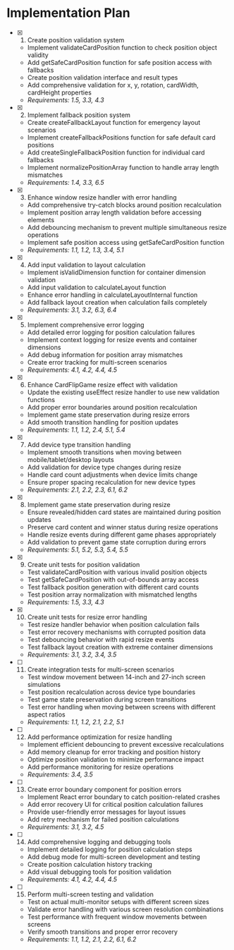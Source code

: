 # Implementation Plan

- [x] 1. Create position validation system



  - Implement validateCardPosition function to check position object validity
  - Add getSafeCardPosition function for safe position access with fallbacks
  - Create position validation interface and result types
  - Add comprehensive validation for x, y, rotation, cardWidth, cardHeight properties
  - _Requirements: 1.5, 3.3, 4.3_

- [x] 2. Implement fallback position system


  - Create createFallbackLayout function for emergency layout scenarios
  - Implement createFallbackPositions function for safe default card positions
  - Add createSingleFallbackPosition function for individual card fallbacks
  - Implement normalizePositionArray function to handle array length mismatches
  - _Requirements: 1.4, 3.3, 6.5_

- [x] 3. Enhance window resize handler with error handling



  - Add comprehensive try-catch blocks around position recalculation
  - Implement position array length validation before accessing elements
  - Add debouncing mechanism to prevent multiple simultaneous resize operations
  - Implement safe position access using getSafeCardPosition function
  - _Requirements: 1.1, 1.2, 1.3, 3.4, 5.1_

- [x] 4. Add input validation to layout calculation


  - Implement isValidDimension function for container dimension validation
  - Add input validation to calculateLayout function
  - Enhance error handling in calculateLayoutInternal function
  - Add fallback layout creation when calculation fails completely
  - _Requirements: 3.1, 3.2, 6.3, 6.4_

- [x] 5. Implement comprehensive error logging


  - Add detailed error logging for position calculation failures
  - Implement context logging for resize events and container dimensions
  - Add debug information for position array mismatches
  - Create error tracking for multi-screen scenarios
  - _Requirements: 4.1, 4.2, 4.4, 4.5_

- [x] 6. Enhance CardFlipGame resize effect with validation






  - Update the existing useEffect resize handler to use new validation functions
  - Add proper error boundaries around position recalculation
  - Implement game state preservation during resize errors
  - Add smooth transition handling for position updates
  - _Requirements: 1.1, 1.2, 2.4, 5.1, 5.4_

- [x] 7. Add device type transition handling

  - Implement smooth transitions when moving between mobile/tablet/desktop layouts
  - Add validation for device type changes during resize
  - Handle card count adjustments when device limits change
  - Ensure proper spacing recalculation for new device types
  - _Requirements: 2.1, 2.2, 2.3, 6.1, 6.2_

- [x] 8. Implement game state preservation during resize


  - Ensure revealed/hidden card states are maintained during position updates
  - Preserve card content and winner status during resize operations
  - Handle resize events during different game phases appropriately
  - Add validation to prevent game state corruption during errors
  - _Requirements: 5.1, 5.2, 5.3, 5.4, 5.5_

- [x] 9. Create unit tests for position validation






  - Test validateCardPosition with various invalid position objects
  - Test getSafeCardPosition with out-of-bounds array access
  - Test fallback position generation with different card counts
  - Test position array normalization with mismatched lengths
  - _Requirements: 1.5, 3.3, 4.3_

- [x] 10. Create unit tests for resize error handling



  - Test resize handler behavior when position calculation fails
  - Test error recovery mechanisms with corrupted position data
  - Test debouncing behavior with rapid resize events
  - Test fallback layout creation with extreme container dimensions
  - _Requirements: 3.1, 3.2, 3.4, 3.5_

- [ ] 11. Create integration tests for multi-screen scenarios




  - Test window movement between 14-inch and 27-inch screen simulations
  - Test position recalculation across device type boundaries
  - Test game state preservation during screen transitions
  - Test error handling when moving between screens with different aspect ratios
  - _Requirements: 1.1, 1.2, 2.1, 2.2, 5.1_

- [ ] 12. Add performance optimization for resize handling
  - Implement efficient debouncing to prevent excessive recalculations
  - Add memory cleanup for error tracking and position history
  - Optimize position validation to minimize performance impact
  - Add performance monitoring for resize operations
  - _Requirements: 3.4, 3.5_

- [ ] 13. Create error boundary component for position errors
  - Implement React error boundary to catch position-related crashes
  - Add error recovery UI for critical position calculation failures
  - Provide user-friendly error messages for layout issues
  - Add retry mechanism for failed position calculations
  - _Requirements: 3.1, 3.2, 4.5_

- [ ] 14. Add comprehensive logging and debugging tools
  - Implement detailed logging for position calculation steps
  - Add debug mode for multi-screen development and testing
  - Create position calculation history tracking
  - Add visual debugging tools for position validation
  - _Requirements: 4.1, 4.2, 4.4, 4.5_

- [ ] 15. Perform multi-screen testing and validation
  - Test on actual multi-monitor setups with different screen sizes
  - Validate error handling with various screen resolution combinations
  - Test performance with frequent window movements between screens
  - Verify smooth transitions and proper error recovery
  - _Requirements: 1.1, 1.2, 2.1, 2.2, 6.1, 6.2_